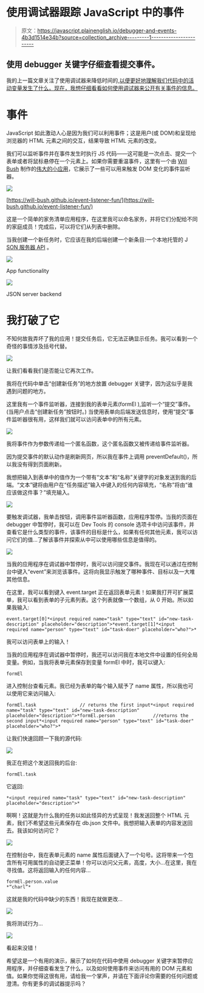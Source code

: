 # 使用调试器跟踪 JavaScript 中的事件

> 原文：<https://javascript.plainenglish.io/debugger-and-events-4b3d1514e34b?source=collection_archive---------1----------------------->

## 使用 debugger 关键字仔细查看提交事件。

我的上一篇文章关注了使用调试器来降低时间的[,以便更好地理解我们代码中的活动变量发生了什么。现在，我想仔细看看如何使用调试器来公开有关事件的信息。](https://medium.com/javascript-in-plain-english/using-debugger-in-javascript-e5947aa528ca)

# 事件

JavaScript 如此激动人心是因为我们可以利用事件；这是用户(或 DOM)和呈现给浏览器的 HTML 元素之间的交互，结果导致 HTML 元素的改变。

我们可以监听事件并在事件发生时执行 JS 代码——这可能是一次点击、提交一个表单或者将鼠标悬停在一个元素上。如果你需要重温事件，这里有一个由 [Will Bush](https://medium.com/@willbush) 制作的[伟大的小应用](https://will-bush.github.io/event-listener-fun/)，它展示了一些可以用来触发 DOM 变化的事件监听器。

![](img/877819286a9d9976f38b81ded7a11714.png)

[https://will-bush.github.io/event-listener-fun/](https://will-bush.github.io/event-listener-fun/)

这是一个简单的家务清单应用程序，在这里我可以命名家务，并将它们分配给不同的家庭成员！完成后，可以将它们从列表中删除。

当我创建一个新任务时，它应该在我的后端创建一个新条目:一个本地托管的 J [SON 服务器 API](https://medium.com/codingthesmartway-com-blog/create-a-rest-api-with-json-server-36da8680136d) 。

![](img/99fcbacad2b346f9e41a99ce49b98c02.png)

App functionality

![](img/ffee16a26a48b6be3f8d81e7a69d5227.png)

JSON server backend

# 我打破了它

不知何故我弄坏了我的应用！提交任务后，它无法正确显示任务。我可以看到一个奇怪的事情涉及括号代替。

![](img/37fad0b3e718cd0433a0a9fc8952b278.png)

让我们看看我们是否能让它再次工作。

我将在代码中单击“创建新任务”的地方放置 debugger 关键字，因为这似乎是我遇到问题的地方。

这里我有一个事件监听器，连接到我的表单元素(formEl ),监听一个“提交”事件。(当用户点击“创建新任务”按钮时。)
当使用表单向后端发送信息时，使用“提交”事件监听器很有用，这样我们就可以访问表单中的所有元素。

![](img/eb58216a8439257903ffe42e726b7586.png)

我将事件作为参数传递给一个匿名函数，这个匿名函数又被传递给事件监听器。

因为提交事件的默认动作是刷新网页，所以我在事件上调用 preventDefault()，所以我没有得到页面刷新。

我想把输入到表单中的值作为一个带有“文本”和“名称”关键字的对象发送到我的后端。“文本”键将由用户在“任务描述”输入中键入的任何内容填充，“名称”将由“谁应该做这件事？”填充输入。

![](img/818af8aeef67ce15edda12ebb7a28385.png)

要触发调试器，我单击按钮，调用事件监听器函数，应用程序暂停。当我的页面在 debugger 中暂停时，我可以在 Dev Tools 的 console 选项卡中访问该事件，并查看它是什么类型的事件，该事件的目标是什么，如果有任何其他元素，我可以访问它们的值…了解该事件并探索从中可以使用哪些信息是值得的。

![](img/22941ee423a6081667ebc57310559b2f.png)

当我的应用程序在调试器中暂停时，我可以访问提交事件。我现在可以通过在控制台中键入“event”来浏览该事件。这将向我显示触发了哪种事件、目标以及一大堆其他信息。

在这里，我可以看到键入 event.target 正在返回表单元素！如果我打开可扩展菜单，我可以看到表单的子元素列表。这个列表就像一个数组，从 0 开始。所以如果我输入:

```
event.target[0]*<input required name="task" type="text" id="new-task-description" placeholder="description">*event.target[1]*<input required name="person" type="text" id="task-doer" placeholder="who?">*
```

我可以访问表单上的输入！

当我的应用程序在调试器中暂停时，我还可以访问我在本地文件中设置的任何全局变量。例如，当我将表单元素保存到变量 formEl 中时，我可以键入:

```
formEl
```

进入控制台查看元素。我已经为表单的每个输入赋予了 name 属性，所以我也可以使用它来访问输入:

```
formEl.task                // returns the first input*<input required name="task" type="text" id="new-task-description" placeholder="description">*formEl.person              //returns the second input*<input required name="person" type="text" id="task-doer" placeholder="who?">*
```

让我们快速回顾一下我的源代码:

![](img/5c26d31893b89474243c353dda275d18.png)

我正在把这个发送回我的后台:

```
formEl.task
```

它返回:

```
*<input required name="task" type="text" id="new-task-description" placeholder="description">*
```

啊啊！这就是为什么我的任务以如此怪异的方式呈现！我发送回整个 HTML 元素，我们不希望这些元素保存在 db.json 文件中。我想把输入表单的内容发送回去。我该如何访问它？

![](img/d165abee87a90f8afe13c57c60ae58ee.png)

在控制台中，我在表单元素的 name 属性后面键入了一个句号。这将带来一个包含所有可用属性的自动更正菜单！你可以访问父元素，高度，大小…在这里，我在寻找值。这将返回输入的任何内容…

```
formEl.person.value
*“charl”*
```

这就是我的代码中缺少的东西！我现在就做更改…

![](img/8c6b1cfc5ad65eec80d9026dddc0d087.png)

我将测试行为…

![](img/6a4a18b92f2186dc10707246f2e7aadf.png)

看起来没错！

希望这是一个有用的演示，展示了如何在代码中使用 debugger 关键字来暂停应用程序，并仔细查看发生了什么，以及如何使用事件来访问有用的 DOM 元素和值。如果你觉得这很有用，请给我一个掌声，并请在下面评论你需要的任何问题或澄清。你有更多的调试器提示吗？